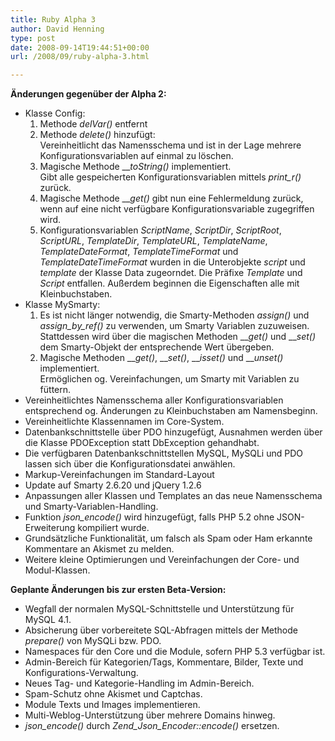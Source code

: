 ```yaml
---
title: Ruby Alpha 3
author: David Henning
type: post
date: 2008-09-14T19:44:51+00:00
url: /2008/09/ruby-alpha-3.html

---
```

**Änderungen gegenüber der Alpha 2:**

  * Klasse Config: 
      1. Methode _delVar()_ entfernt
      2. Methode _delete()_ hinzufügt:  
        Vereinheitlicht das Namensschema und ist in der Lage mehrere Konfigurationsvariablen auf einmal zu löschen.
      3. Magische Methode ___toString()_ implementiert.  
        Gibt alle gespeicherten Konfigurationsvariablen mittels _print_r()_ zurück.
      4. Magische Methode ___get()_ gibt nun eine Fehlermeldung zurück, wenn auf eine nicht verfügbare Konfigurationsvariable zugegriffen wird.
      5. Konfigurationsvariablen _ScriptName_, _ScriptDir_, _ScriptRoot_, _ScriptURL_, _TemplateDir_, _TemplateURL_, _TemplateName_, _TemplateDateFormat_, _TemplateTimeFormat_ und _TemplateDateTimeFormat_ wurden in die Unterobjekte _script_ und _template_ der Klasse Data zugeorndet. Die Präfixe _Template_ und _Script_ entfallen. Außerdem beginnen die Eigenschaften alle mit Kleinbuchstaben.
  * Klasse MySmarty: 
      1. Es ist nicht länger notwendig, die Smarty-Methoden _assign()_ und _assign\_by\_ref()_ zu verwenden, um Smarty Variablen zuzuweisen. Stattdessen wird über die magischen Methoden ___get()_ und ___set()_ dem Smarty-Objekt der entsprechende Wert übergeben.
      2. Magische Methoden ___get()_, ___set()_, ___isset()_ und ___unset()_ implementiert.  
        Ermöglichen og. Vereinfachungen, um Smarty mit Variablen zu füttern.
  * Vereinheitlichtes Namensschema aller Konfigurationsvariablen entsprechend og. Änderungen zu Kleinbuchstaben am Namensbeginn.
  * Vereinheitlichte Klassennamen im Core-System.
  * Datenbankschnittstelle über PDO hinzugefügt, Ausnahmen werden über die Klasse PDOException statt DbException gehandhabt.
  * Die verfügbaren Datenbankschnittstellen MySQL, MySQLi und PDO lassen sich über die Konfigurationsdatei anwählen.
  * Markup-Vereinfachungen im Standard-Layout
  * Update auf Smarty 2.6.20 und jQuery 1.2.6
  * Anpassungen aller Klassen und Templates an das neue Namensschema und Smarty-Variablen-Handling.
  * Funktion _json_encode()_ wird hinzugefügt, falls PHP 5.2 ohne JSON-Erweiterung kompiliert wurde.
  * Grundsätzliche Funktionalität, um falsch als Spam oder Ham erkannte Kommentare an Akismet zu melden.
  * Weitere kleine Optimierungen und Vereinfachungen der Core- und Modul-Klassen.

**Geplante Änderungen bis zur ersten Beta-Version:**

  * Wegfall der normalen MySQL-Schnittstelle und Unterstützung für MySQL 4.1.
  * Absicherung über vorbereitete SQL-Abfragen mittels der Methode _prepare()_ von MySQLi bzw. PDO.
  * Namespaces für den Core und die Module, sofern PHP 5.3 verfügbar ist.
  * Admin-Bereich für Kategorien/Tags, Kommentare, Bilder, Texte und Konfigurations-Verwaltung.
  * Neues Tag- und Kategorie-Handling im Admin-Bereich.
  * Spam-Schutz ohne Akismet und Captchas.
  * Module Texts und Images implementieren.
  * Multi-Weblog-Unterstützung über mehrere Domains hinweg.
  * _json_encode()_ durch _Zend\_Json\_Encoder::encode()_ ersetzen.